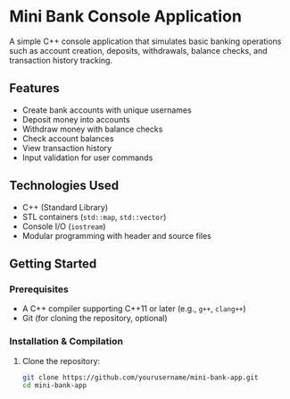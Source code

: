 # Mini Bank Console Application

A simple C++ console application that simulates basic banking operations such as account creation, deposits, withdrawals, balance checks, and transaction history tracking.

## Features

- Create bank accounts with unique usernames  
- Deposit money into accounts  
- Withdraw money with balance checks  
- Check account balances  
- View transaction history  
- Input validation for user commands

## Technologies Used

- C++ (Standard Library)  
- STL containers (`std::map`, `std::vector`)  
- Console I/O (`iostream`)  
- Modular programming with header and source files

## Getting Started

### Prerequisites

- A C++ compiler supporting C++11 or later (e.g., `g++`, `clang++`)  
- Git (for cloning the repository, optional)  

### Installation & Compilation

1. Clone the repository:  
   ```bash
   git clone https://github.com/yourusername/mini-bank-app.git
   cd mini-bank-app

